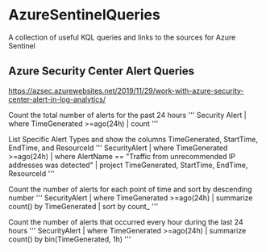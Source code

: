 # AzureSentinelQueries
A collection of useful KQL queries and links to the sources for Azure Sentinel

## Azure Security Center Alert Queries
https://azsec.azurewebsites.net/2019/11/29/work-with-azure-security-center-alert-in-log-analytics/

Count the total number of alerts for the past 24 hours
'''
Security Alert
| where TimeGenerated >=ago(24h)
| count
'''

List Specific Alert Types and show the columns TimeGenerated, StartTime, EndTime, and ResourceId
'''
SecurityAlert
| where TimeGenerated >=ago(24h)
| where AlertName == "Traffic from unrecommended IP addresses was detected"
| project TimeGenerated, StartTime, EndTime, ResourceId
'''

Count the number of alerts for each point of time and sort by descending number
'''
SecurityAlert
| where TimeGenerated >=ago(24h)
| summarize count() by TimeGenerated
| sort by count_
'''

Count the number of alerts that occurred every hour during the last 24 hours
'''
SecurityAlert
| where TimeGenerated >=ago(24h)
| summarize count() by bin(TimeGenerated, 1h)
'''
